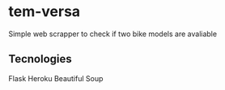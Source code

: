 # tem-versa
Simple web scrapper to check if two bike models are avaliable

## Tecnologies
Flask
Heroku 
Beautiful Soup
